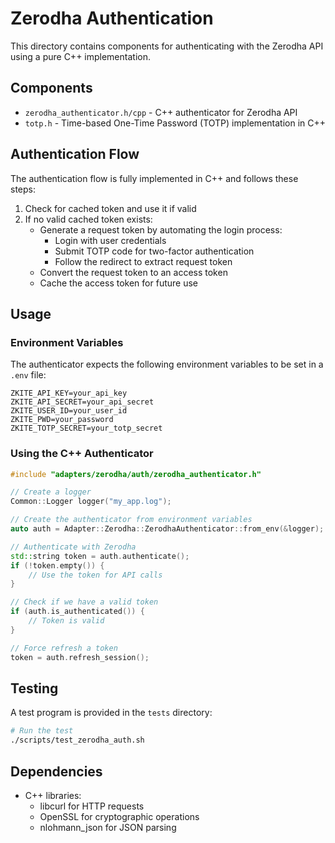 # Zerodha Authentication

This directory contains components for authenticating with the Zerodha API using a pure C++ implementation.

## Components

- `zerodha_authenticator.h/cpp` - C++ authenticator for Zerodha API
- `totp.h` - Time-based One-Time Password (TOTP) implementation in C++

## Authentication Flow

The authentication flow is fully implemented in C++ and follows these steps:

1. Check for cached token and use it if valid
2. If no valid cached token exists:
   - Generate a request token by automating the login process:
     - Login with user credentials
     - Submit TOTP code for two-factor authentication
     - Follow the redirect to extract request token
   - Convert the request token to an access token
   - Cache the access token for future use

## Usage

### Environment Variables

The authenticator expects the following environment variables to be set in a `.env` file:

```
ZKITE_API_KEY=your_api_key
ZKITE_API_SECRET=your_api_secret
ZKITE_USER_ID=your_user_id
ZKITE_PWD=your_password
ZKITE_TOTP_SECRET=your_totp_secret
```

### Using the C++ Authenticator

```cpp
#include "adapters/zerodha/auth/zerodha_authenticator.h"

// Create a logger
Common::Logger logger("my_app.log");

// Create the authenticator from environment variables
auto auth = Adapter::Zerodha::ZerodhaAuthenticator::from_env(&logger);

// Authenticate with Zerodha
std::string token = auth.authenticate();
if (!token.empty()) {
    // Use the token for API calls
}

// Check if we have a valid token
if (auth.is_authenticated()) {
    // Token is valid
}

// Force refresh a token
token = auth.refresh_session();
```

## Testing

A test program is provided in the `tests` directory:

```sh
# Run the test
./scripts/test_zerodha_auth.sh
```

## Dependencies

- C++ libraries: 
  - libcurl for HTTP requests
  - OpenSSL for cryptographic operations
  - nlohmann_json for JSON parsing